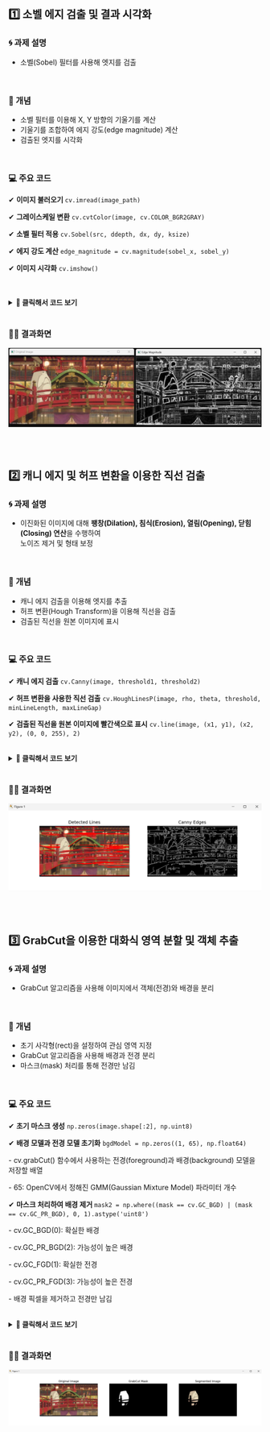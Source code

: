 ## 1️⃣ 소벨 에지 검출 및 결과 시각화
### 🌀 과제 설명
- 소벨(Sobel) 필터를 사용해 엣지를 검출
<br>
  
### 📌 개념
- 소벨 필터를 이용해 X, Y 방향의 기울기를 계산
- 기울기를 조합하여 에지 강도(edge magnitude) 계산
- 검출된 엣지를 시각화
<br>

### 💻 주요 코드
<p>✔ <b>이미지 불러오기 </b><code>cv.imread(image_path)</code><br></p>
<p>✔ <b>그레이스케일 변환</b> <code>cv.cvtColor(image, cv.COLOR_BGR2GRAY)</code><br>
<p>✔ <b>소벨 필터 적용</b> <code>cv.Sobel(src, ddepth, dx, dy, ksize)</code><br>
<p>✔ <b>에지 강도 계산</b> <code>edge_magnitude = cv.magnitude(sobel_x, sobel_y)</code><br>
<p>✔ <b>이미지 시각화</b> <code>cv.imshow()</code><br>
<br>

<br>



<details>
  <summary><b> 🧿 클릭해서 코드 보기 </b></summary>
  
  ```python
import cv2 as cv
import numpy as np
import matplotlib.pyplot as plt

def sobel_edge_detection(image_path):
    # 이미지 불러오기
    image = cv.imread(image_path)
    if image is None:
        print("Error: 이미지 파일을 불러올 수 없습니다.")
        return
    
    # 그레이스케일 변환
    gray = cv.cvtColor(image, cv.COLOR_BGR2GRAY)
    
    # 소벨 필터 적용 (X축, Y축 방향)
    sobel_x = cv.Sobel(gray, cv.CV_64F, 1, 0, ksize=3)
    sobel_y = cv.Sobel(gray, cv.CV_64F, 0, 1, ksize=3)
    
    # 에지 강도 계산
    edge_magnitude = cv.magnitude(sobel_x, sobel_y)
    edge_magnitude = cv.convertScaleAbs(edge_magnitude)
    
    # OpenCV 창을 이용한 시각화
    cv.imshow('Original Image', image)
    cv.imshow('Edge Magnitude', edge_magnitude)
    cv.waitKey(0)  # 키 입력을 기다림
    cv.destroyAllWindows()  # 창 닫기

# 테스트 실행
image_path = 'C:/Users/82107/Desktop/cv/edgeDetectionImage.jpg'  # 적절한 이미지 경로 입력
sobel_edge_detection(image_path)

 ```
</details>

<br>

### 🕵‍♀ 결과화면
![결과이미지](./data/5_1.png)

<br>
<br>

## 2️⃣ 캐니 에지 및 허프 변환을 이용한 직선 검출
### 🌀 과제 설명
- 이진화된 이미지에 대해 <b>팽창(Dilation), 침식(Erosion), 열림(Opening), 닫힘(Closing) 연산</b>을 수행하여<br> 노이즈 제거 및 형태 보정
<br>

### 📌 개념
- 캐니 에지 검출을 이용해 엣지를 추출
- 허프 변환(Hough Transform)을 이용해 직선을 검출
- 검출된 직선을 원본 이미지에 표시
<br>

### 💻 주요 코드
<p>✔ <b>캐니 에지 검출</b> <code>cv.Canny(image, threshold1, threshold2)</code><br>
<p>✔ <b>허프 변환을 사용한 직선 검출</b> <code>cv.HoughLinesP(image, rho, theta, threshold, minLineLength, maxLineGap)</code><br>
<p>✔ <b>검출된 직선을 원본 이미지에 빨간색으로 표시</b> <code>cv.line(image, (x1, y1), (x2, y2), (0, 0, 255), 2)</code><br>
<br>

<details>
  <summary><b> 🧿 클릭해서 코드 보기 </b></summary>

  ```python
import cv2 as cv
import numpy as np
import matplotlib.pyplot as plt

def detect_lines(image_path):
    # 이미지 불러오기
    image = cv.imread(image_path)
    if image is None:
        print("Error: 이미지 파일을 불러올 수 없습니다.")
        return
    
    # 그레이스케일 변환
    gray = cv.cvtColor(image, cv.COLOR_BGR2GRAY)
    
    # 캐니 에지 검출
    edges = cv.Canny(gray, 100, 200)
    
    # 허프 변환을 사용한 직선 검출
    lines = cv.HoughLinesP(edges, rho=1, theta=np.pi/180, threshold=100, minLineLength=50, maxLineGap=10)
    
    # 검출된 직선을 원본 이미지에 빨간색으로 표시
    if lines is not None:
        for line in lines:
            x1, y1, x2, y2 = line[0]
            cv.line(image, (x1, y1), (x2, y2), (0, 0, 255), 2)
    
    # 시각화
    plt.figure(figsize=(10, 5))
    plt.subplot(1, 2, 1)
    plt.imshow(cv.cvtColor(image, cv.COLOR_BGR2RGB))
    plt.title('Detected Lines')
    plt.axis('off')
    
    plt.subplot(1, 2, 2)
    plt.imshow(edges, cmap='gray')
    plt.title('Canny Edges')
    plt.axis('off')
    
    plt.show()

# 테스트 실행
image_path = 'C:/Users/82107/Desktop/cv/edgeDetectionImage.jpg'  # 적절한 이미지 경로 입력
detect_lines(image_path)
 ```
</details>

<br>

### 🕵‍♀ 결과화면
![결과이미지](./data/5_2.png)

<br>
<br>

## 3️⃣ GrabCut을 이용한 대화식 영역 분할 및 객체 추출
### 🌀 과제 설명
- GrabCut 알고리즘을 사용해 이미지에서 객체(전경)와 배경을 분리
<br>

### 📌 개념
- 초기 사각형(rect)을 설정하여 관심 영역 지정
- GrabCut 알고리즘을 사용해 배경과 전경 분리
- 마스크(mask) 처리를 통해 전경만 남김
<br>

### 💻 주요 코드
<p> ✔ <b> 초기 마스크 생성</b> <code>np.zeros(image.shape[:2], np.uint8)</code><br>
<p> ✔ <b> 배경 모델과 전경 모델 초기화</b> <code>bgdModel = np.zeros((1, 65), np.float64)</code><br>
<p> - cv.grabCut() 함수에서 사용하는 전경(foreground)과 배경(background) 모델을 저장할 배열 <br>
<p> - 65: OpenCV에서 정해진 GMM(Gaussian Mixture Model) 파라미터 개수<br>
<p> ✔ <b> 마스크 처리하여 배경 제거 </b> <code>mask2 = np.where((mask == cv.GC_BGD) | (mask == cv.GC_PR_BGD), 0, 1).astype('uint8')
</code>
<p> - cv.GC_BGD(0): 확실한 배경
<p> - cv.GC_PR_BGD(2): 가능성이 높은 배경
<p> - cv.GC_FGD(1): 확실한 전경
<p> - cv.GC_PR_FGD(3): 가능성이 높은 전경
<p> - 배경 픽셀을 제거하고 전경만 남김
<br>
<br>


<details>
  <summary><b> 🧿 클릭해서 코드 보기 </b></summary>

  ```python
import cv2 as cv
import numpy as np
import matplotlib.pyplot as plt

def grabcut_segmentation(image_path, rect):
    # 이미지 불러오기
    image = cv.imread(image_path)
    if image is None:
        print("Error: 이미지 파일을 불러올 수 없습니다.")
        return
    
    # 초기 마스크 생성
    mask = np.zeros(image.shape[:2], np.uint8)
    
    # 배경 모델과 전경 모델 초기화
    bgdModel = np.zeros((1, 65), np.float64)
    fgdModel = np.zeros((1, 65), np.float64)
    
    # GrabCut 적용
    cv.grabCut(image, mask, rect, bgdModel, fgdModel, 5, cv.GC_INIT_WITH_RECT)
    
    # 마스크 처리하여 배경 제거
    mask2 = np.where((mask == cv.GC_BGD) | (mask == cv.GC_PR_BGD), 0, 1).astype('uint8')
    segmented = image * mask2[:, :, np.newaxis]
    
    # 시각화
    plt.figure(figsize=(15, 5))
    plt.subplot(1, 3, 1)
    plt.imshow(cv.cvtColor(image, cv.COLOR_BGR2RGB))
    plt.title('Original Image')
    plt.axis('off')
    
    plt.subplot(1, 3, 2)
    plt.imshow(mask2, cmap='gray')
    plt.title('GrabCut Mask')
    plt.axis('off')
    
    plt.subplot(1, 3, 3)
    plt.imshow(cv.cvtColor(segmented, cv.COLOR_BGR2RGB))
    plt.title('Segmented Image')
    plt.axis('off')
    
    plt.show()

# 테스트 실행
image_path = 'C:/Users/82107/Desktop/cv/edgeDetectionImage.jpg'  # 적절한 이미지 경로 입력
rect = (50, 50, 200, 200)  # (x, y, width, height) 초기 사각형 설정
grabcut_segmentation(image_path, rect)

 ```
</details>

<br>

### 🕵‍♀ 결과화면
![결과이미지](./data/5_3.png)
